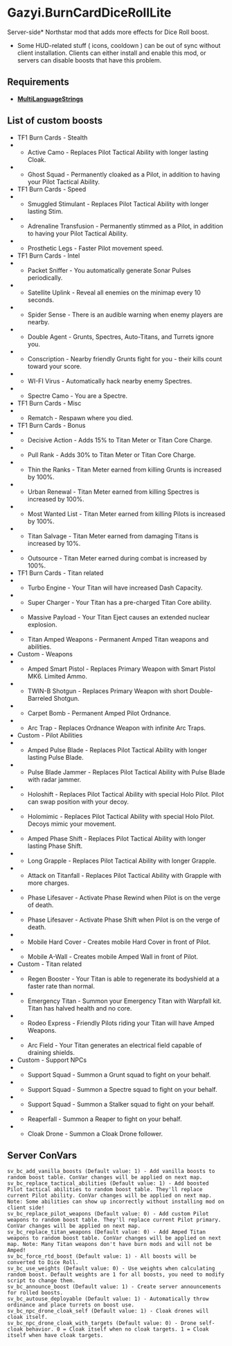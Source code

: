 # Gazyi.BurnCardDiceRollLite
Server-side* Northstar mod that adds more effects for Dice Roll boost.

* Some HUD-related stuff ( icons, cooldown ) can be out of sync without client installation. Clients can either install and enable this mod, or servers can disable boosts that have this problem.

## Requirements
- [**MultiLanguageStrings**](https://github.com/Gazyi/Gazyi.MultiLanguageStrings)

## List of custom boosts
* TF1 Burn Cards - Stealth
* - Active Camo - Replaces Pilot Tactical Ability with longer lasting Cloak.
* - Ghost Squad - Permanently cloaked as a Pilot, in addition to having your Pilot Tactical Ability.
* TF1 Burn Cards - Speed
* - Smuggled Stimulant - Replaces Pilot Tactical Ability with longer lasting Stim.
* - Adrenaline Transfusion - Permanently stimmed as a Pilot, in addition to having your Pilot Tactical Ability.
* - Prosthetic Legs - Faster Pilot movement speed.
* TF1 Burn Cards - Intel
* - Packet Sniffer - You automatically generate Sonar Pulses periodically.
* - Satellite Uplink - Reveal all enemies on the minimap every 10 seconds.
* - Spider Sense - There is an audible warning when enemy players are nearby.
* - Double Agent - Grunts, Spectres, Auto-Titans, and Turrets ignore you.
* - Conscription - Nearby friendly Grunts fight for you - their kills count toward your score.
* - WI-FI Virus - Automatically hack nearby enemy Spectres.
* - Spectre Camo - You are a Spectre.
* TF1 Burn Cards - Misc
* - Rematch - Respawn where you died.
* TF1 Burn Cards - Bonus
* - Decisive Action - Adds 15% to Titan Meter or Titan Core Charge.
* - Pull Rank - Adds 30% to Titan Meter or Titan Core Charge.
* - Thin the Ranks - Titan Meter earned from killing Grunts is increased by 100%.
* - Urban Renewal - Titan Meter earned from killing Spectres is increased by 100%.
* - Most Wanted List - Titan Meter earned from killing Pilots is increased by 100%.
* - Titan Salvage - Titan Meter earned from damaging Titans is increased by 10%.
* - Outsource - Titan Meter earned during combat is increased by 100%.
* TF1 Burn Cards - Titan related
* - Turbo Engine - Your Titan will have increased Dash Capacity.
* - Super Charger - Your Titan has a pre-charged Titan Core ability.
* - Massive Payload - Your Titan Eject causes an extended nuclear explosion.
* - Titan Amped Weapons - Permanent Amped Titan weapons and abilities.
* Custom - Weapons
* - Amped Smart Pistol - Replaces Primary Weapon with Smart Pistol MK6. Limited Ammo.
* - TWIN-B Shotgun - Replaces Primary Weapon with short Double-Barreled Shotgun.
* - Carpet Bomb - Permanent Amped Pilot Ordnance.
* - Arc Trap - Replaces Ordnance Weapon with infinite Arc Traps.
* Custom - Pilot Abilities
* - Amped Pulse Blade - Replaces Pilot Tactical Ability with longer lasting Pulse Blade.
* - Pulse Blade Jammer - Replaces Pilot Tactical Ability with Pulse Blade with radar jammer.
* - Holoshift - Replaces Pilot Tactical Ability with special Holo Pilot. Pilot can swap position with your decoy.
* - Holomimic - Replaces Pilot Tactical Ability with special Holo Pilot. Decoys mimic your movement.
* - Amped Phase Shift - Replaces Pilot Tactical Ability with longer lasting Phase Shift.
* - Long Grapple - Replaces Pilot Tactical Ability with longer Grapple.
* - Attack on Titanfall - Replaces Pilot Tactical Ability with Grapple with more charges.
* - Phase Lifesaver - Activate Phase Rewind when Pilot is on the verge of death.
* - Phase Lifesaver - Activate Phase Shift when Pilot is on the verge of death.
* - Mobile Hard Cover - Creates mobile Hard Cover in front of Pilot.
* - Mobile A-Wall - Creates mobile Amped Wall in front of Pilot.
* Custom - Titan related
* - Regen Booster - Your Titan is able to regenerate its bodyshield at a faster rate than normal.
* - Emergency Titan - Summon your Emergency Titan with Warpfall kit. Titan has halved health and no core.
* - Rodeo Express - Friendly Pilots riding your Titan will have Amped Weapons.
* - Arc Field - Your Titan generates an electrical field capable of draining shields.
* Custom - Support NPCs
* - Support Squad - Summon a Grunt squad to fight on your behalf.
* - Support Squad - Summon a Spectre squad to fight on your behalf.
* - Support Squad - Summon a Stalker squad to fight on your behalf.
* - Reaperfall - Summon a Reaper to fight on your behalf.
* - Cloak Drone - Summon a Cloak Drone follower.

## Server ConVars
```
sv_bc_add_vanilla_boosts (Default value: 1) - Add vanilla boosts to random boost table. ConVar changes will be applied on next map.
sv_bc_replace_tactical_abilities (Default value: 1) - Add boosted Pilot tactical abilities to random boost table. They'll replace current Pilot ability. ConVar changes will be applied on next map. Note: Some abilities can show up incorrectly without installing mod on client side!
sv_bc_replace_pilot_weapons (Default value: 0) - Add custom Pilot weapons to random boost table. They'll replace current Pilot primary. ConVar changes will be applied on next map.
sv_bc_replace_titan_weapons (Default value: 0) - Add Amped Titan weapons to random boost table. ConVar changes will be applied on next map. Note: Many Titan weapons don't have burn mods and will not be Amped!
sv_bc_force_rtd_boost (Default value: 1) - All boosts will be converted to Dice Roll.
sv_bc_use_weights (Default value: 0) - Use weights when calculating random boost. Default weights are 1 for all boosts, you need to modify script to change them.
sv_bc_announce_boost (Default value: 1) - Create server announcements for rolled boosts.
sv_bc_autouse_deployable (Default value: 1) - Automatically throw ordinance and place turrets on boost use.
sv_bc_npc_drone_cloak_self (Default value: 1) - Cloak drones will cloak itself.
sv_bc_npc_drone_cloak_with_targets (Default value: 0) - Drone self-cloak behavior. 0 = Cloak itself when no cloak targets. 1 = Cloak itself when have cloak targets.
```